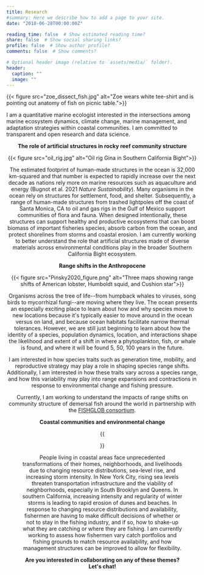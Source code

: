 ```yaml
---
title: Research
#summary: Here we describe how to add a page to your site.
date: "2018-06-28T00:00:00Z"

reading_time: false  # Show estimated reading time?
share: false  # Show social sharing links?
profile: false  # Show author profile?
comments: false  # Show comments?

# Optional header image (relative to `assets/media/` folder).
header:
  caption: ""
  image: ""
---
```


{{< figure src="zoe_dissect_fish.jpg" alt="Zoe wears white tee-shirt and is pointing out anatomy of fish on picnic table.">}}

I am a quantitative marine ecologist interested in the intersections among marine ecosystem dynamics, climate change, marine management, and adaptation strategies within coastal communities. I am committed to transparent and open research and data science.

<div style="text-align: center">

**The role of artificial structures in rocky reef community structure**

{{< figure src="oil_rig.jpg" alt="Oil rig Gina in Southern California Bight">}}

The estimated footprint of human-made structures in the ocean is 32,000 km-squared and that number is expected to rapidly increase over the next decade as nations rely more on marine resources such as aquaculture and energy (Bugnot et al. 2021 *Nature Sustainability*). Many organisms in the ocean rely on structures for settlement, food, and shelter. Subsequently, a range of human-made structures from trashed lightpoles off the coast of Santa Monica, CA to oil and gas rigs in the Gulf of Mexico support communities of flora and fauna. When designed intentionally, these structures can support healthy and productive ecosystems that can boost biomass of important fisheries species, absorb carbon from the ocean, and protect shorelines from storms and coastal erosion. I am currently working to better understand the role that artificial structures made of diverse materials across environmental conditions play in the broader Southern California Bight ecosystem.

**Range shifts in the Anthropocene**

{{< figure src="Pinsky2020_figure.png" alt="Three maps showing range shifts of American lobster, Humboldt squid, and Cushion star">}}

Organisms across the tree of life--from humpback whales to viruses, song birds to mycorrhizal fungi--are moving where they live. The ocean presents an especially exciting place to learn about how and why species move to new locations because it's typically easier to move around in the ocean versus on land, and because ocean habitats facilitate narrow thermal tolerances. However, we are still just beginning to learn about how the identity of a species, population dynamics, location, and interactions shape the likelihood and extent of a shift in where a phytoplankton, fish, or whale is found, and where it will be found 5, 50, 100 years in the future.

I am interested in how species traits such as generation time, mobility, and reproductive strategy may play a role in shaping species range shifts. Additionally, I am interested in how these traits vary across a species range, and how this variability may play into range expansions and contractions in response to environmental change and fishing pressure.

Currently, I am working to understand the impacts of range shifts on community structure of demersal fish around the world in partnership with the [FISHGLOB consortium](https://fishglob.sites.ucsc.edu/).

**Coastal communities and environmental change**

{{<figure src="owls_head_maine.jpeg" alt="Coastal Maine scene in winter with field, pier, and lobster boats">}}

People living in coastal areas face unprecedented transformations of their homes, neighborhoods, and livelihoods due to changing resource distributions, sea-level rise, and increasing storm intensity. In New York City, rising sea levels threaten transportation infrastructure and the viability of neighborhoods, especially in South Brooklyn and Queens. In southern California, increasing intensity and regularity of winter storms is leading to rapid erosion of dunes and beaches. In response to changing resource distributions and availability, fishermen are having to make difficult decisions of whether or not to stay in the fishing industry, and if so, how to shake-up what they are catching or where they are fishing. I am currently working to assess how fishermen vary catch portfolios and fishing grounds to match resource availability, and how management structures can be improved to allow for flexibility.

**Are you interested in collaborating on any of these themes? Let's chat!**

</div>
